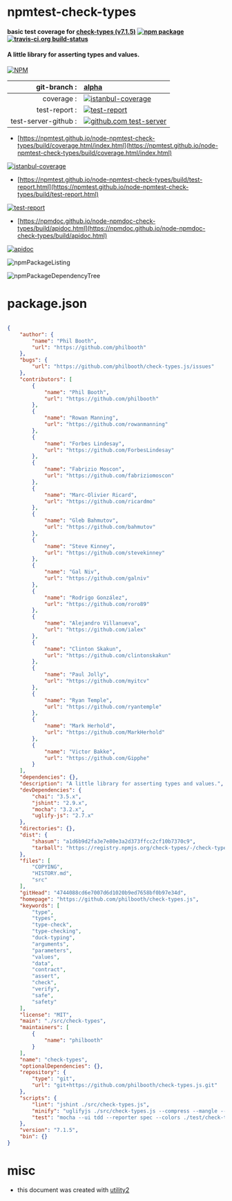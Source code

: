 # npmtest-check-types

#### basic test coverage for  [check-types (v7.1.5)](https://github.com/philbooth/check-types.js)  [![npm package](https://img.shields.io/npm/v/npmtest-check-types.svg?style=flat-square)](https://www.npmjs.org/package/npmtest-check-types) [![travis-ci.org build-status](https://api.travis-ci.org/npmtest/node-npmtest-check-types.svg)](https://travis-ci.org/npmtest/node-npmtest-check-types)

#### A little library for asserting types and values.

[![NPM](https://nodei.co/npm/check-types.png?downloads=true&downloadRank=true&stars=true)](https://www.npmjs.com/package/check-types)

| git-branch : | [alpha](https://github.com/npmtest/node-npmtest-check-types/tree/alpha)|
|--:|:--|
| coverage : | [![istanbul-coverage](https://npmtest.github.io/node-npmtest-check-types/build/coverage.badge.svg)](https://npmtest.github.io/node-npmtest-check-types/build/coverage.html/index.html)|
| test-report : | [![test-report](https://npmtest.github.io/node-npmtest-check-types/build/test-report.badge.svg)](https://npmtest.github.io/node-npmtest-check-types/build/test-report.html)|
| test-server-github : | [![github.com test-server](https://npmtest.github.io/node-npmtest-check-types/GitHub-Mark-32px.png)](https://npmtest.github.io/node-npmtest-check-types/build/app/index.html) | | build-artifacts : | [![build-artifacts](https://npmtest.github.io/node-npmtest-check-types/glyphicons_144_folder_open.png)](https://github.com/npmtest/node-npmtest-check-types/tree/gh-pages/build)|

- [https://npmtest.github.io/node-npmtest-check-types/build/coverage.html/index.html](https://npmtest.github.io/node-npmtest-check-types/build/coverage.html/index.html)

[![istanbul-coverage](https://npmtest.github.io/node-npmtest-check-types/build/screenCapture.buildCi.browser.%252Ftmp%252Fbuild%252Fcoverage.lib.html.png)](https://npmtest.github.io/node-npmtest-check-types/build/coverage.html/index.html)

- [https://npmtest.github.io/node-npmtest-check-types/build/test-report.html](https://npmtest.github.io/node-npmtest-check-types/build/test-report.html)

[![test-report](https://npmtest.github.io/node-npmtest-check-types/build/screenCapture.buildCi.browser.%252Ftmp%252Fbuild%252Ftest-report.html.png)](https://npmtest.github.io/node-npmtest-check-types/build/test-report.html)

- [https://npmdoc.github.io/node-npmdoc-check-types/build/apidoc.html](https://npmdoc.github.io/node-npmdoc-check-types/build/apidoc.html)

[![apidoc](https://npmdoc.github.io/node-npmdoc-check-types/build/screenCapture.buildCi.browser.%252Ftmp%252Fbuild%252Fapidoc.html.png)](https://npmdoc.github.io/node-npmdoc-check-types/build/apidoc.html)

![npmPackageListing](https://npmtest.github.io/node-npmtest-check-types/build/screenCapture.npmPackageListing.svg)

![npmPackageDependencyTree](https://npmtest.github.io/node-npmtest-check-types/build/screenCapture.npmPackageDependencyTree.svg)



# package.json

```json

{
    "author": {
        "name": "Phil Booth",
        "url": "https://github.com/philbooth"
    },
    "bugs": {
        "url": "https://github.com/philbooth/check-types.js/issues"
    },
    "contributors": [
        {
            "name": "Phil Booth",
            "url": "https://github.com/philbooth"
        },
        {
            "name": "Rowan Manning",
            "url": "https://github.com/rowanmanning"
        },
        {
            "name": "Forbes Lindesay",
            "url": "https://github.com/ForbesLindesay"
        },
        {
            "name": "Fabrizio Moscon",
            "url": "https://github.com/fabriziomoscon"
        },
        {
            "name": "Marc-Olivier Ricard",
            "url": "https://github.com/ricardmo"
        },
        {
            "name": "Gleb Bahmutov",
            "url": "https://github.com/bahmutov"
        },
        {
            "name": "Steve Kinney",
            "url": "https://github.com/stevekinney"
        },
        {
            "name": "Gal Niv",
            "url": "https://github.com/galniv"
        },
        {
            "name": "Rodrigo González",
            "url": "https://github.com/roro89"
        },
        {
            "name": "Alejandro Villanueva",
            "url": "https://github.com/ialex"
        },
        {
            "name": "Clinton Skakun",
            "url": "https://github.com/clintonskakun"
        },
        {
            "name": "Paul Jolly",
            "url": "https://github.com/myitcv"
        },
        {
            "name": "Ryan Temple",
            "url": "https://github.com/ryantemple"
        },
        {
            "name": "Mark Herhold",
            "url": "https://github.com/MarkHerhold"
        },
        {
            "name": "Victor Bakke",
            "url": "https://github.com/Gipphe"
        }
    ],
    "dependencies": {},
    "description": "A little library for asserting types and values.",
    "devDependencies": {
        "chai": "3.5.x",
        "jshint": "2.9.x",
        "mocha": "3.2.x",
        "uglify-js": "2.7.x"
    },
    "directories": {},
    "dist": {
        "shasum": "a1d6b9d2fa3e7e80e3a2d373ffcc2cf10b7370c9",
        "tarball": "https://registry.npmjs.org/check-types/-/check-types-7.1.5.tgz"
    },
    "files": [
        "COPYING",
        "HISTORY.md",
        "src"
    ],
    "gitHead": "4744088cd6e7007d6d1020b9ed7658bf0b97e34d",
    "homepage": "https://github.com/philbooth/check-types.js",
    "keywords": [
        "type",
        "types",
        "type-check",
        "type-checking",
        "duck-typing",
        "arguments",
        "parameters",
        "values",
        "data",
        "contract",
        "assert",
        "check",
        "verify",
        "safe",
        "safety"
    ],
    "license": "MIT",
    "main": "./src/check-types",
    "maintainers": [
        {
            "name": "philbooth"
        }
    ],
    "name": "check-types",
    "optionalDependencies": {},
    "repository": {
        "type": "git",
        "url": "git+https://github.com/philbooth/check-types.js.git"
    },
    "scripts": {
        "lint": "jshint ./src/check-types.js",
        "minify": "uglifyjs ./src/check-types.js --compress --mangle --output ./src/check-types.min.js",
        "test": "mocha --ui tdd --reporter spec --colors ./test/check-types.js"
    },
    "version": "7.1.5",
    "bin": {}
}
```



# misc
- this document was created with [utility2](https://github.com/kaizhu256/node-utility2)
